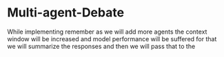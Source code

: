 # Multi-agent-Debate
While implementing remember as we will add more agents the context window will be increased and model performance will be suffered for that we will summarize the responses and then we will pass that to the 